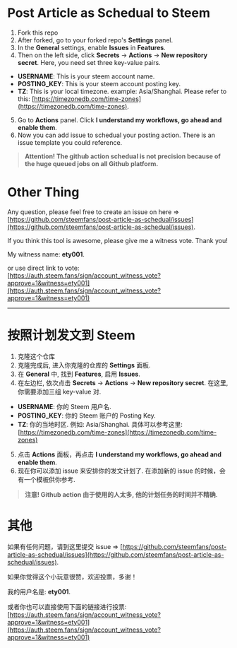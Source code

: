 # Post Article as Schedual to Steem

1. Fork this repo
2. After forked, go to your forked repo's **Settings** panel.
3. In the **General** settings, enable **Issues** in **Features**.
4. Then on the left side, click **Secrets** -> **Actions** -> **New repository secret**. Here, you need set three key-value pairs.
* **USERNAME**: This is your steem account name.
* **POSTING_KEY**: This is your steem account posting key.
* **TZ**: This is your local timezone. example: Asia/Shanghai. Please refer to this: [https://timezonedb.com/time-zones](https://timezonedb.com/time-zones).
5. Go to **Actions** panel. Click **I understand my workflows, go ahead and enable them**.
6. Now you can add issue to schedual your posting action. There is an issue template you could reference.

> **Attention! The github action schedual is not precision because of the huge queued jobs on all Github platform.**

# Other Thing

Any question, please feel free to create an issue on here
=> [https://github.com/steemfans/post-article-as-schedual/issues](https://github.com/steemfans/post-article-as-schedual/issues).

If you think this tool is awesome, please give me a witness vote.
Thank you!

My witness name: **ety001**.

or use direct link to vote:
[https://auth.steem.fans/sign/account_witness_vote?approve=1&witness=ety001](https://auth.steem.fans/sign/account_witness_vote?approve=1&witness=ety001)

---

# 按照计划发文到 Steem

1. 克隆这个仓库
2. 克隆完成后, 进入你克隆的仓库的 **Settings** 面板.
3. 在 **General** 中, 找到 **Features**, 启用 **Issues**.
4. 在左边栏, 依次点击 **Secrets** -> **Actions** -> **New repository secret**. 在这里, 你需要添加三组 key-value 对.
* **USERNAME**: 你的 Steem 用户名.
* **POSTING_KEY**: 你的 Steem 账户的 Posting Key.
* **TZ**: 你的当地时区. 例如: Asia/Shanghai. 具体可以参考这里: [https://timezonedb.com/time-zones](https://timezonedb.com/time-zones)
5. 点击 **Actions** 面板，再点击 **I understand my workflows, go ahead and enable them**.
6. 现在你可以添加 issue 来安排你的发文计划了. 在添加新的 issue 的时候，会有一个模板供你参考.

> **注意! Github action 由于使用的人太多, 他的计划任务的时间并不精确.**

# 其他

如果有任何问题，请到这里提交 issue
=> [https://github.com/steemfans/post-article-as-schedual/issues](https://github.com/steemfans/post-article-as-schedual/issues).

如果你觉得这个小玩意很赞，欢迎投票，多谢！

我的用户名是: **ety001**.

或者你也可以直接使用下面的链接进行投票:
[https://auth.steem.fans/sign/account_witness_vote?approve=1&witness=ety001](https://auth.steem.fans/sign/account_witness_vote?approve=1&witness=ety001)
